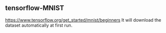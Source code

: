 ## tensorflow-MNIST

https://www.tensorflow.org/get_started/mnist/beginners
It will download the dataset automatically at first run.
